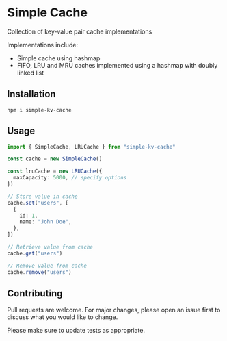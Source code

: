 # Simple Cache

Collection of key-value pair cache implementations

Implementations include:

- Simple cache using hashmap
- FIFO, LRU and MRU caches implemented using a hashmap with doubly linked list

## Installation

```
npm i simple-kv-cache
```

## Usage

```ts
import { SimpleCache, LRUCache } from "simple-kv-cache"

const cache = new SimpleCache()

const lruCache = new LRUCache({
  maxCapacity: 5000, // specify options
})

// Store value in cache
cache.set("users", [
  {
    id: 1,
    name: "John Doe",
  },
])

// Retrieve value from cache
cache.get("users")

// Remove value from cache
cache.remove("users")
```

## Contributing

Pull requests are welcome. For major changes, please open an issue first to discuss what you would like to change.

Please make sure to update tests as appropriate.
